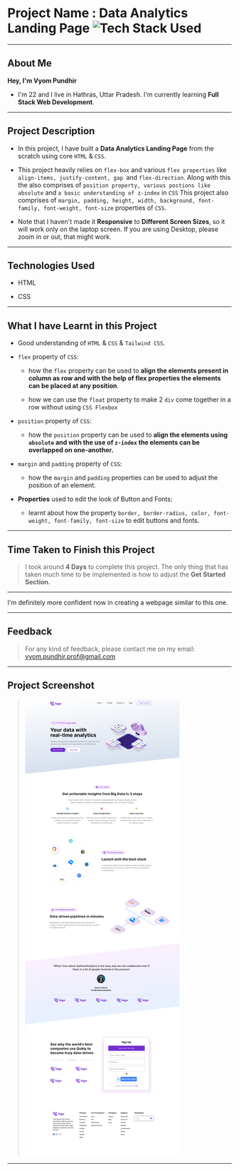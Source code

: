 # Project Name : Data Analytics Landing Page ![Tech Stack Used](https://img.shields.io/badge/Technologies-HTML%20%26%20CSS-orange)

---

## About Me

**Hey, I'm Vyom Pundhir**

- I'm 22 and I live in Hathras, Uttar Pradesh. I'm currently learning **Full Stack Web Development**.

---

## Project Description

- In this project, I have built a **Data Analytics Landing Page** from the scratch using core `HTML` & `CSS`.

- This project heavily relies on `flex-box` and various `flex properties` like `align-items, justify-content, gap `and `flex-direction`. Along with this the also comprises of `position property, various postions like absolute` and `a basic understanding of z-index` in `CSS` This project also comprises of `margin, padding, height, width, background, font-family, font-weight, font-size` properties of `CSS`.

- Note that I haven't made it **Responsive** to **Different Screen Sizes**, so it will work only on the laptop screen. If you are using Desktop, please zoom in or out, that might work.

---

## Technologies Used

- HTML

- CSS

---

## What I have Learnt in this Project

- Good understanding of `HTML` & `CSS` & `Tailwind CSS`.

- `flex` property of `CSS`:

  - how the `flex` property can be used to **align the elements present in column as row and with the help of flex properties the elements can be placed at any position**.

  - how we can use the `float` property to make 2 `div` come together in a row without using `CSS Flexbox`

- `position` property of `CSS`:

  - how the `position` property can be used to **align the elements using `absolute` and with the use of `z-index` the elements can be overlapped on one-another.**

- `margin` and `padding` property of `CSS`:

  - how the `margin` and `padding` properties can be used to adjust the position of an element.

- **Properties** used to edit the look of Button and Fonts:

  - learnt about how the property `border, border-radius, color, font-weight, font-family, font-size` to edit buttons and fonts.

---

## Time Taken to Finish this Project

> I took around **4 Days** to complete this project. The only thing that has taken much time to be implemented is how to adjust the **Get Started Section.**
---

I'm definitely more confident now in creating a webpage similar to this one.

---

## Feedback

> For any kind of feedback, please contact me on my email: vyom.pundhir.prof@gmail.com
---

## Project Screenshot

> ![SS](./ss-of-the-project.png)
---
